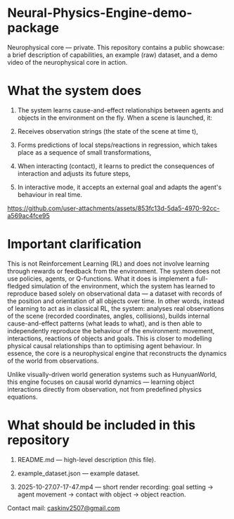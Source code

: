 # Neural-Physics-Engine-demo-package
Neurophysical core — private. This repository contains a public showcase: a brief description of capabilities, an example (raw) dataset, and a demo video of the neurophysical core in action.

# What the system does

1) The system learns cause-and-effect relationships between agents and objects in the environment on the fly. When a scene is launched, it:

2) Receives observation strings (the state of the scene at time t),

3) Forms predictions of local steps/reactions in regression, which takes place as a sequence of small transformations,

4) When interacting (contact), it learns to predict the consequences of interaction and adjusts its future steps,

5) In interactive mode, it accepts an external goal and adapts the agent's behaviour in real time.



https://github.com/user-attachments/assets/853fc13d-5da5-4970-92cc-a569ac4fce95

# Important clarification

This is not Reinforcement Learning (RL) and does not involve learning through rewards or feedback from the environment. The system does not use policies, agents, or Q-functions. What it does is implement a full-fledged simulation of the environment, which the system has learned to reproduce based solely on observational data — a dataset with records of the position and orientation of all objects over time. In other words, instead of learning to act as in classical RL, the system: analyses real observations of the scene (recorded coordinates, angles, collisions), builds internal cause-and-effect patterns (what leads to what), and is then able to independently reproduce the behaviour of the environment: movement, interactions, reactions of objects and goals. This is closer to modelling physical causal relationships than to optimising agent behaviour. In essence, the core is a neurophysical engine that reconstructs the dynamics of the world from observations.

Unlike visually-driven world generation systems such as HunyuanWorld, this engine focuses on causal world dynamics — learning object interactions directly from observation, not from predefined physics equations.

# What should be included in this repository

1) README.md — high-level description (this file).

2) example_dataset.json — example dataset.

3) 2025-10-27.07-17-47.mp4 — short render recording: goal setting → agent movement → contact with object → object reaction.

Contact mail: caskinv2507@gmail.com
